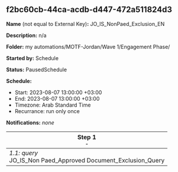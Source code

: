 ## f2bc60cb-44ca-acdb-d447-472a511824d3

**Name** (not equal to External Key)**:** JO_IS_NonPaed_Exclusion_EN

**Description:** n/a

**Folder:** my automations/MOTF-Jordan/Wave 1/Engagement Phase/

**Started by:** Schedule

**Status:** PausedSchedule

**Schedule:**

* Start: 2023-08-07 13:00:00 +03:00
* End: 2023-08-07 13:00:00 +03:00
* Timezone: Arab Standard Time
* Recurrance: run only once

**Notifications:** _none_


| Step 1<br>_<small>-</small>_ |
| --- |
| _1.1: query_<br>JO_IS_Non Paed_Approved Document_Exclusion_Query |
